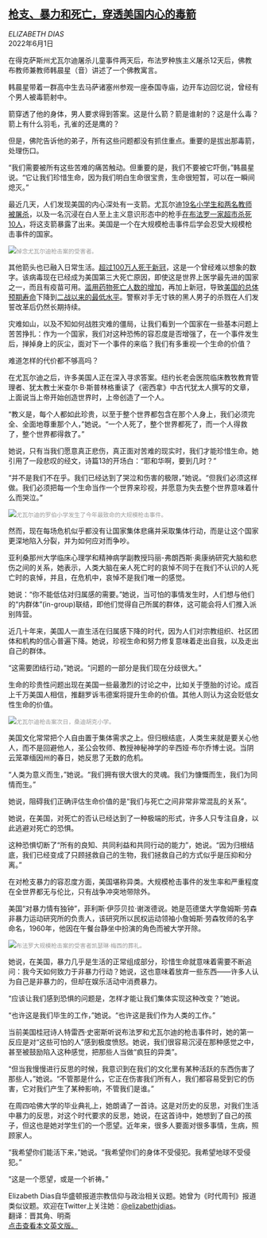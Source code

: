 <!--1654056421000-->
[枪支、暴力和死亡，穿透美国内心的毒箭](https://cn.nytimes.com/usa/20220601/america-life-uvalde-covid/)
------

<address>ELIZABETH DIAS</address><time pudate="2022-06-01 11:31:32" datetime="2022-06-01 11:31:32">2022年6月1日</time><section><p>在得克萨斯州尤瓦尔迪屠杀儿童事件两天后，布法罗种族主义屠杀12天后，佛教布教师兼教师韩晨星（音）讲述了一个佛教寓言。</p><p>韩晨星带着一群高中生去马萨诸塞州参观一座泰国寺庙，边开车边回忆说，曾经有个男人被毒箭射中。</p><p>箭穿透了他的身体，男人要求得到答案。这是什么箭？箭是谁射的？这是什么毒？箭上有什么羽毛，孔雀的还是鹰的？</p><p>但是，佛陀告诉他的弟子，所有这些问题都没有抓住重点。重要的是拔出那毒箭，处理伤口。</p><p>“我们需要被所有这些苦难的痛苦触动。但重要的是，我们不要被它吓倒，”韩晨星说。“它让我们珍惜生命，因为我们明白生命很宝贵，生命很短暂，可以在一瞬间熄灭。”</p><p>最近几天，人们发现美国的内心深处有一支箭。尤瓦尔迪<a href="https://www.nytimes.com/live/2022/05/27/us/texas-school-shooting" title="Link: https://www.nytimes.com/live/2022/05/27/us/texas-school-shooting">19名小学生和两名教师被屠杀</a>，以及一名沉浸在白人至上主义意识形态中的枪手<a href="https://www.nytimes.com/live/2022/05/14/nyregion/buffalo-shooting?smid=url-share#at-least-10-people-are-killed-in-a-mass-shooting-at-a-buffalo-grocery-store-a-local-official-says" title="Link: https://www.nytimes.com/live/2022/05/14/nyregion/buffalo-shooting?smid=url-share#at-least-10-people-are-killed-in-a-mass-shooting-at-a-buffalo-grocery-store-a-local-official-says">在布法罗一家超市杀死10人</a>，将这支箭暴露了出来。美国是一个在大规模枪击事件后学会忍受大规模枪击事件的国家。</p><p><img src="https://images.weserv.nl/?url=static01.nyt.com/images/2022/05/31/us/31LIFE-3/merlin_207546417_7b022314-706c-40c6-9e6f-5e39b4de770b-master1050.jpg"><small style="color: #999;">悼念尤瓦尔迪枪击案的受害者。</small></p><p>其他箭头也已融入日常生活。<a href="https://www.nytimes.com/2022/05/20/us/us-covid-deaths-impact.html" title="Link: https://www.nytimes.com/2022/05/20/us/us-covid-deaths-impact.html">超过100万人死于新冠</a>，这是一个曾经难以想象的数字。该病毒现在已经成为美国第三大死亡原因，即使这是世界上医学最先进的国家之一，而且有疫苗可用。<a href="https://www.nytimes.com/2022/05/11/us/politics/overdose-deaths-fentanyl-meth.html" title="Link: https://www.nytimes.com/2022/05/11/us/politics/overdose-deaths-fentanyl-meth.html">滥用药物死亡人数的增加</a>，再加上新冠，导致<a href="https://www.nytimes.com/2021/07/22/briefing/life-expectancy-falling-covid-pandemic.html" title="Link: https://www.nytimes.com/2021/07/22/briefing/life-expectancy-falling-covid-pandemic.html">美国的总体预期寿命</a>下降到<a href="https://www.nytimes.com/2021/07/21/us/american-life-expectancy-report.html" title="Link: https://www.nytimes.com/2021/07/21/us/american-life-expectancy-report.html">二战以来的最低水平</a>。警察对手无寸铁的黑人男子的杀戮在人们发誓改革后仍然长期持续。</p><p>灾难如山，以及不知如何战胜灾难的僵局，让我们看到一个国家在一些基本问题上苦苦挣扎：作为一个国家，我们对这种恐怖的容忍度是否增强了，在一个事件发生后，掸掉身上的灰尘，面对下一个事件的来临？我们有多重视一个生命的价值？</p><p>难道怎样的代价都不够高吗？</p><p>在尤瓦尔迪之后，许多美国人正在深入寻求答案。纽约长老会医院临床教牧教育管理者、犹太教士米查尔·B·斯普林格重读了《密西拿》中古代犹太人撰写的文章，上面说当上帝开始创造世界时，上帝创造了一个人。</p><p>“教义是，每个人都如此珍贵，以至于整个世界都包含在那个人身上，我们必须完全、全面地尊重那个人，”她说。“一个人死了，整个世界都死了，而一个人得救了，整个世界都得救了。”</p><p>她说，只有当我们愿意真正悲伤，真正面对苦难的现实时，我们才能珍惜生命。她引用了一段悲叹的经文，诗篇13的开场白：“耶和华啊，要到几时？”</p><p>“并不是我们不在乎。我们已经达到了哭泣和伤害的极限，”她说。“但我们必须这样做。我们必须把每一个生命当作一个世界来珍视，并愿意为失去整个世界意味着什么而哭泣。”</p><p><img src="https://images.weserv.nl/?url=static01.nyt.com/images/2022/05/31/us/31LIFE-4/merlin_207502704_d47eaaeb-2dbf-4661-83c8-7884c4b1e5e2-master1050.jpg"><small style="color: #999;">尤瓦尔迪的罗伯小学发生了今年最致命的大规模枪击事件。</small></p><p>然而，现在每场危机似乎都没有让国家集体悲痛并采取集体行动，而是让这个国家更深地陷入分裂，并为如何应对而争吵。</p><p>亚利桑那州大学临床心理学和精神病学副教授玛丽-弗朗西斯·奥康纳研究大脑和悲伤之间的关系，她表示，人类大脑在亲人死亡时的哀悼不同于在我们不认识的人死亡时的哀悼，并且，在危机中，哀悼不是我们唯一的感觉。</p><p>她说：“你不能低估对归属感的需要。”她说，当可怕的事情发生时，人们想与他们的“内群体”(in-group)联结，即他们觉得自己所属的群体，这可能会将人们推入派别阵营。</p><p>近几十年来，美国人一直生活在归属感下降的时代，因为人们对宗教组织、社区团体和机构的信心普遍下降。她说，珍视生命和努力修复意味着走出自我，以及走出自己的群体。</p><p>“这需要团结行动，”她说。“问题的一部分是我们现在分歧很大。”</p><p>生命的珍贵性问题出现在美国一些最激烈的讨论之中，比如关于堕胎的讨论。成百上千万美国人相信，推翻罗诉韦德案将提升生命的价值。其他人则认为这会贬低女性生命的价值。</p><p><img src="https://images.weserv.nl/?url=static01.nyt.com/images/2022/05/31/us/31LIFE-5/merlin_207542718_a3bc1f15-0eba-4524-88e9-c9fa907982fa-master1050.jpg"><small style="color: #999;">尤瓦尔迪枪击案次日，桑迪胡克小学。</small></p><p>美国文化常常把个人自由置于集体需求之上。但归根结底，人类生来就是要关心他人，而不是回避他人，圣公会牧师、教授神秘神学的辛西娅·布尔乔博士说。当阴云笼罩缅因州的春日，她反思了无数的危机。</p><p>“人类为意义而生，”她说。“我们拥有很大很大的灵魂。我们为慷慨而生，我们为同情而生。”</p><p>她说，阻碍我们正确评估生命价值的是“我们与死亡之间非常非常混乱的关系”。</p><p>她说，在美国，对死亡的否认已经达到了一种极端的形式，许多人只专注自身，以此逃避对死亡的恐惧。</p><p>这种恐惧切断了“所有的良知、共同利益和共同行动的能力”，她说。“因为归根结底，我们已经变成了只顾拯救自己的生物，我们拯救自己的方式似乎是压抑和分离。”</p><p>在对枪支暴力的容忍度方面，美国堪称异类。大规模枪击事件的发生率和严重程度在全世界都无与伦比，只有战争冲突地带除外。</p><p>美国“对暴力情有独钟”，菲利斯·伊莎贝拉·谢泼德说。她是范德堡大学詹姆斯·劳森非暴力运动研究所的负责人，该研究所以民权运动领袖小詹姆斯·劳森牧师的名字命名，1960年，他因在午餐台静坐中扮演的角色而被大学开除。</p><p><img src="https://images.weserv.nl/?url=static01.nyt.com/images/2022/05/31/us/31LIFE-6/merlin_207719334_970f3922-73ce-414a-907f-0d9d5dc8420f-master1050.jpg"><small style="color: #999;">布法罗大规模枪击案的受害者凯瑟琳·梅西的葬礼。</small></p><p>她说，在美国，暴力几乎是生活的正常组成部分，珍惜生命就意味着需要不断追问：我今天如何致力于非暴力行动？她说，这也意味着放弃一些东西——许多人认为自己是非暴力的，但却在娱乐活动中消费暴力。</p><p>“应该让我们感到恐惧的问题是，怎样才能让我们集体实现这种改变？”她说。</p><p>“也许这是我们毕生的工作，”她说。“也许这是我们作为人类的工作。”</p><p>当前美国桂冠诗人特雷西·史密斯听说布法罗和尤瓦尔迪的枪击事件时，她的第一反应是对“这些可怕的人”感到极度愤怒。她说，我们很容易沉浸在那种感觉之中，甚至被鼓励陷入这种感觉，把那些人当做“疯狂的异类”。</p><p>“但当我慢慢进行反思的时候，我意识到在我们的文化里有某种活跃的东西伤害了那些人，”她说。“不管那是什么，它正在伤害我们所有人，我们都容易受到它的伤害，它对我们产生了某种影响，不管我们是谁。”</p><p>在周四哈佛大学的毕业典礼上，她朗诵了一首诗。这是对历史的反思，对我们生活中暴力的反思，对这个时代要求的反思，她说，在这首诗中，她想到了自己的孩子，但这也是她对学生们的一个愿望。近年来，很多人要面对很多事情，生病，照顾家人。</p><p>“我希望你们能活下来，”她说。“我希望你们的身体不受侵犯。我希望地球不受侵犯。”</p><p>“这是一个愿望，或是一个祈祷。”</p></section><footer><p>Elizabeth Dias自华盛顿报道宗教信仰与政治相关议题。她曾为《时代周刊》报道类似议题。欢迎在Twitter上关注她：<a rel="nofollow" target="_blank" href="https://twitter.com/elizabethjdias">@elizabethjdias</a>。<br>翻译：晋其角、明斋<br><a rel="nofollow" target="_blank" href="https://www.nytimes.com/2022/05/31/us/america-life-uvalde-covid.html">点击查看本文英文版。</a></p></footer>
